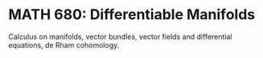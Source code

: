 # MATH 680: Differentiable Manifolds

Calculus on manifolds, vector bundles, vector fields and differential equations, de Rham cohomology.